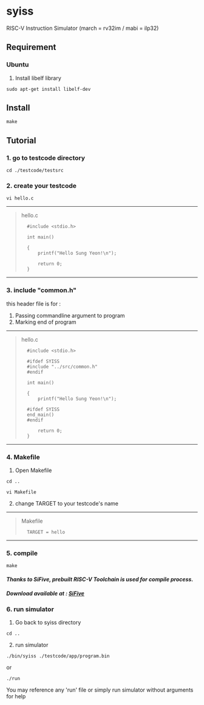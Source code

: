 # syiss
RISC-V Instruction Simulator 
(march = rv32im / mabi = ilp32)


## Requirement

### Ubuntu

1. Install libelf library


```
sudo apt-get install libelf-dev
```


## Install

	make

## Tutorial

### 1. go to testcode directory

 	cd ./testcode/testsrc

### 2. create your testcode

 	vi hello.c
 
 ***
> hello.c
> 
>	 	#include <stdio.h>
>	 
>	 	int main()
>	 
>	 	{
>	 		printf("Hello Sung Yeon!\n");
>	 
>	 		return 0;
>	 	}
 
 ***


### 3. include "common.h"

 this header file is for :
  1. Passing commandline argument to program
  2. Marking end of program
 
 	 
 ***
> hello.c
> 
>	 	#include <stdio.h>
>	 
>	 	#ifdef SYISS
>	 	#include "../src/common.h"
>	 	#endif
>	 
>	 	int main()
>	 
>	 	{
>	 		printf("Hello Sung Yeon!\n");
>	 		
>	 	#ifdef SYISS
>	 	end_main()
>	 	#endif
>
>	 		return 0;
>	 	}
 
 
 ***

### 4. Makefile

  1. Open Makefile

 	cd ..
 
 	vi Makefile
 
  2. change TARGET to your testcode's name

***
> Makefile
> 
>	 	TARGET = hello

***

### 5. compile

```
make
```

#### _Thanks to SiFive, prebuilt RISC-V Toolchain is used for compile process._
##### _Download available at : [SiFive](https://www.sifive.com/boards, "semifive link")_

### 6. run simulator

 1. Go back to syiss directory


```
cd ..
```


 2. run simulator


```
./bin/syiss ./testcode/app/program.bin
```


or

```
./run
```

 You may reference any 'run' file or simply run simulator without arguments for help
